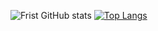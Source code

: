![Frist GitHub stats](https://github-readme-stats.vercel.app/api?username=Frist6361&show_icons=true&theme=radical)
[![Top Langs](https://github-readme-stats.vercel.app/api/top-langs/?username=Frist6361&layout=compact)](https://github.com/anuraghazra/github-readme-stats)
